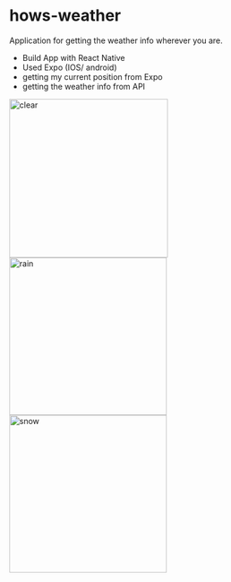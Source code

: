 # hows-weather
Application for getting the weather info wherever you are.

- Build App with React Native
- Used Expo (IOS/ android)
- getting my current position from Expo
- getting the weather info from API 

<img width="283" alt="clear" src="https://user-images.githubusercontent.com/34415068/43566379-29627c36-9669-11e8-9318-e42b956cf7db.png">
<img width="281" alt="rain" src="https://user-images.githubusercontent.com/34415068/43566381-298cb29e-9669-11e8-82ef-1acc0b84b6ee.png">
<img width="281" alt="snow" src="https://user-images.githubusercontent.com/34415068/43566382-29b5a7b2-9669-11e8-9042-441d0e10038d.png">


